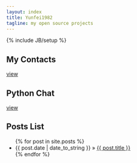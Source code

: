 ```yaml
---
layout: index
title: Yunfei1982
tagline: my open source projects
---
```

{% include JB/setup %}


## My Contacts

[view](mycontacts/)


## Python Chat

[view](Python-Chat/)


## Posts List

<ul class="posts">
  {% for post in site.posts %}
    <li><span>{{ post.date | date_to_string }}</span> &raquo; <a href="{{ BASE_PATH }}{{ post.url }}">{{ post.title }}</a></li>
  {% endfor %}
</ul>